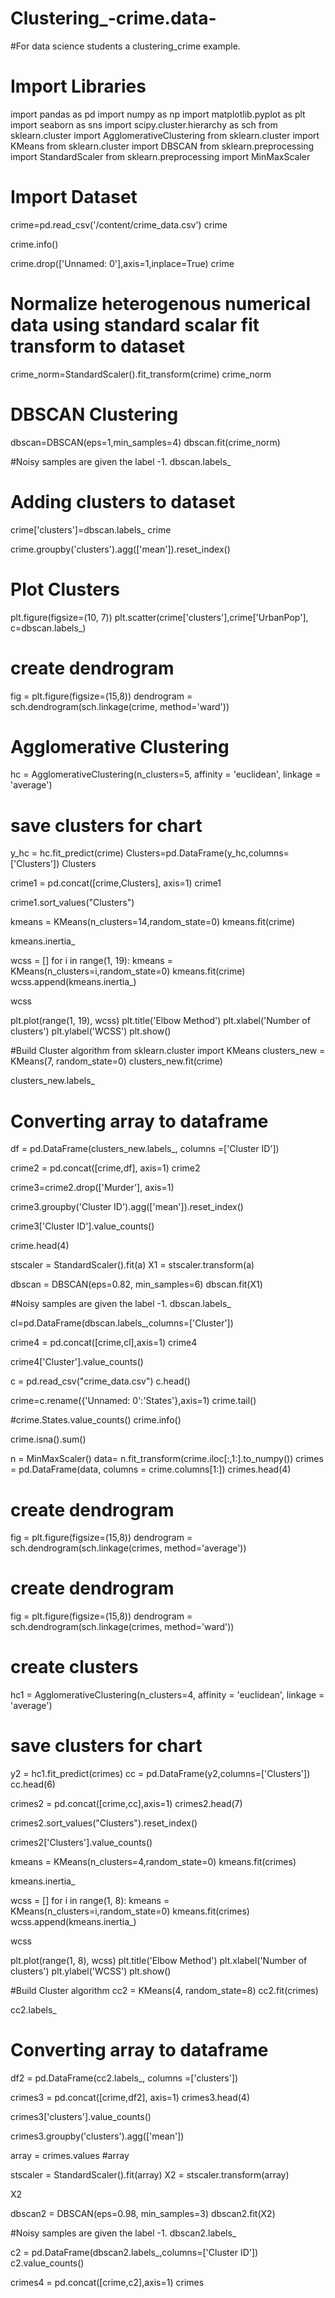 # Clustering_-crime.data-
#For data science students a clustering_crime example.
# Import Libraries
import pandas as pd
import numpy as np
import matplotlib.pyplot as plt
import seaborn as sns
import scipy.cluster.hierarchy as sch
from sklearn.cluster import AgglomerativeClustering
from sklearn.cluster import KMeans
from sklearn.cluster import DBSCAN
from sklearn.preprocessing import StandardScaler
from sklearn.preprocessing import MinMaxScaler

# Import Dataset
crime=pd.read_csv('/content/crime_data.csv')
crime

crime.info()

crime.drop(['Unnamed: 0'],axis=1,inplace=True)
crime

# Normalize heterogenous numerical data using standard scalar fit transform to dataset
crime_norm=StandardScaler().fit_transform(crime)
crime_norm

# DBSCAN Clustering
dbscan=DBSCAN(eps=1,min_samples=4)
dbscan.fit(crime_norm)

#Noisy samples are given the label -1.
dbscan.labels_

# Adding clusters to dataset
crime['clusters']=dbscan.labels_
crime

crime.groupby('clusters').agg(['mean']).reset_index()

# Plot Clusters
plt.figure(figsize=(10, 7))
plt.scatter(crime['clusters'],crime['UrbanPop'], c=dbscan.labels_)

# create dendrogram
fig = plt.figure(figsize=(15,8))
dendrogram = sch.dendrogram(sch.linkage(crime, method='ward'))

# Agglomerative Clustering
hc = AgglomerativeClustering(n_clusters=5, affinity = 'euclidean', linkage = 'average')

# save clusters for chart
y_hc = hc.fit_predict(crime)
Clusters=pd.DataFrame(y_hc,columns=['Clusters'])
Clusters

crime1 = pd.concat([crime,Clusters], axis=1)
crime1

crime1.sort_values("Clusters")

kmeans = KMeans(n_clusters=14,random_state=0)
kmeans.fit(crime)

kmeans.inertia_

wcss = []
for i in range(1, 19):
    kmeans = KMeans(n_clusters=i,random_state=0)
    kmeans.fit(crime)
    wcss.append(kmeans.inertia_)

wcss

plt.plot(range(1, 19), wcss)
plt.title('Elbow Method')
plt.xlabel('Number of clusters')
plt.ylabel('WCSS')
plt.show()

#Build Cluster algorithm
from sklearn.cluster import KMeans
clusters_new = KMeans(7, random_state=0)
clusters_new.fit(crime)

clusters_new.labels_

# Converting array to dataframe
df = pd.DataFrame(clusters_new.labels_, columns =['Cluster ID'])

crime2 = pd.concat([crime,df], axis=1)
crime2

crime3=crime2.drop(['Murder'], axis=1)

crime3.groupby('Cluster ID').agg(['mean']).reset_index()

crime3['Cluster ID'].value_counts()

crime.head(4)

stscaler = StandardScaler().fit(a)
X1 = stscaler.transform(a)

dbscan = DBSCAN(eps=0.82, min_samples=6)
dbscan.fit(X1)

#Noisy samples are given the label -1.
dbscan.labels_

cl=pd.DataFrame(dbscan.labels_,columns=['Cluster'])

crime4 = pd.concat([crime,cl],axis=1)
crime4

crime4['Cluster'].value_counts()

c = pd.read_csv("crime_data.csv")
c.head()

crime=c.rename({'Unnamed: 0':'States'},axis=1)
crime.tail()

#crime.States.value_counts()
crime.info()

crime.isna().sum()

n = MinMaxScaler()
data= n.fit_transform(crime.iloc[:,1:].to_numpy())
crimes = pd.DataFrame(data, columns = crime.columns[1:])
crimes.head(4)

# create dendrogram
fig = plt.figure(figsize=(15,8))
dendrogram = sch.dendrogram(sch.linkage(crimes, method='average'))

# create dendrogram
fig = plt.figure(figsize=(15,8))
dendrogram = sch.dendrogram(sch.linkage(crimes, method='ward'))

# create clusters
hc1 = AgglomerativeClustering(n_clusters=4, affinity = 'euclidean', linkage = 'average')

# save clusters for chart
y2 = hc1.fit_predict(crimes)
cc = pd.DataFrame(y2,columns=['Clusters'])
cc.head(6)

crimes2 = pd.concat([crime,cc],axis=1)
crimes2.head(7)

crimes2.sort_values("Clusters").reset_index()

crimes2['Clusters'].value_counts()

kmeans = KMeans(n_clusters=4,random_state=0)
kmeans.fit(crimes)

kmeans.inertia_

wcss = []
for i in range(1, 8):
    kmeans = KMeans(n_clusters=i,random_state=0)
    kmeans.fit(crimes)
    wcss.append(kmeans.inertia_)

wcss

plt.plot(range(1, 8), wcss)
plt.title('Elbow Method')
plt.xlabel('Number of clusters')
plt.ylabel('WCSS')
plt.show()

#Build Cluster algorithm
cc2 = KMeans(4, random_state=8)
cc2.fit(crimes)

cc2.labels_

# Converting array to dataframe
df2 = pd.DataFrame(cc2.labels_, columns =['clusters'])

crimes3 = pd.concat([crime,df2], axis=1)
crimes3.head(4)

crimes3['clusters'].value_counts()

crimes3.groupby('clusters').agg(['mean'])

array = crimes.values
#array

stscaler = StandardScaler().fit(array)
X2 = stscaler.transform(array)

X2

dbscan2 = DBSCAN(eps=0.98, min_samples=3)
dbscan2.fit(X2)

#Noisy samples are given the label -1.
dbscan2.labels_

c2 = pd.DataFrame(dbscan2.labels_,columns=['Cluster ID'])
c2.value_counts()

crimes4 = pd.concat([crime,c2],axis=1)
crimes


